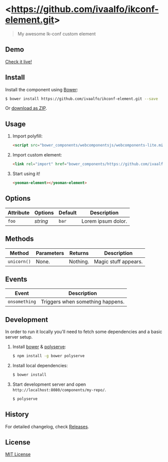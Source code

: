 # &lt;https://github.com/ivaalfo/ikconf-element.git&gt;

> My awesome Ik-conf custom element

## Demo

[Check it live!](http://ivaalfo.github.io/https://github.com/ivaalfo/ikconf-element.git)

## Install

Install the component using [Bower](http://bower.io/):

```sh
$ bower install https://github.com/ivaalfo/ikconf-element.git --save
```

Or [download as ZIP](https://github.com/ivaalfo/https://github.com/ivaalfo/ikconf-element.git/archive/master.zip).

## Usage

1. Import polyfill:

    ```html
    <script src="bower_components/webcomponentsjs/webcomponents-lite.min.js"></script>
    ```

2. Import custom element:

    ```html
    <link rel="import" href="bower_components/https://github.com/ivaalfo/ikconf-element.git/yeoman-element.html">
    ```

3. Start using it!

    ```html
    <yeoman-element></yeoman-element>
    ```

## Options

Attribute     | Options     | Default      | Description
---           | ---         | ---          | ---
`foo`         | *string*    | `bar`        | Lorem ipsum dolor.

## Methods

Method        | Parameters   | Returns     | Description
---           | ---          | ---         | ---
`unicorn()`   | None.        | Nothing.    | Magic stuff appears.

## Events

Event         | Description
---           | ---
`onsomething` | Triggers when something happens.

## Development

In order to run it locally you'll need to fetch some dependencies and a basic server setup.

1. Install [bower](http://bower.io/) & [polyserve](https://npmjs.com/polyserve):

    ```sh
    $ npm install -g bower polyserve
    ```

2. Install local dependencies:

    ```sh
    $ bower install
    ```

3. Start development server and open `http://localhost:8080/components/my-repo/`.

    ```sh
    $ polyserve
    ```

## History

For detailed changelog, check [Releases](https://github.com/ivaalfo/https://github.com/ivaalfo/ikconf-element.git/releases).

## License

[MIT License](http://opensource.org/licenses/MIT)
